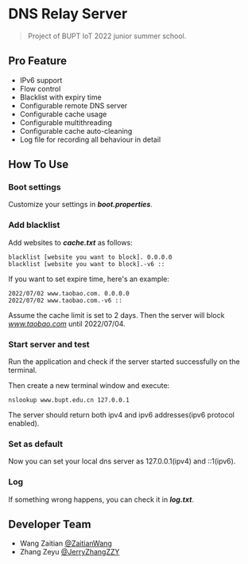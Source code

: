 # DNS Relay Server

> Project of BUPT IoT 2022 junior summer school.

## Pro Feature

- IPv6 support
- Flow control
- Blacklist with expiry time
- Configurable remote DNS server
- Configurable cache usage
- Configurable multithreading
- Configurable cache auto-cleaning
- Log file for recording all behaviour in detail

## How To Use

### Boot settings

Customize your settings in **_boot.properties_**.

### Add blacklist

Add websites to **_cache.txt_** as follows:

```text
blacklist [website you want to block]. 0.0.0.0
blacklist [website you want to block].-v6 ::
```

If you want to set expire time, here's an example:

```text
2022/07/02 www.taobao.com. 0.0.0.0
2022/07/02 www.taobao.com.-v6 ::
```

Assume the cache limit is set to 2 days. Then the server will block _www.taobao.com_ until 2022/07/04.

### Start server and test

Run the application and check if the server started successfully on the terminal.

Then create a new terminal window and execute:

```shell
nslookup www.bupt.edu.cn 127.0.0.1
```

The server should return both ipv4 and ipv6 addresses(ipv6 protocol enabled).

### Set as default

Now you can set your local dns server as 127.0.0.1(ipv4) and ::1(ipv6).

### Log

If something wrong happens, you can check it in **_log.txt_**.

## Developer Team

- Wang Zaitian [@ZaitianWang](https://github.com/ZaitianWang)
- Zhang Zeyu [@JerryZhangZZY](https://github.com/JerryZhangZZY)
